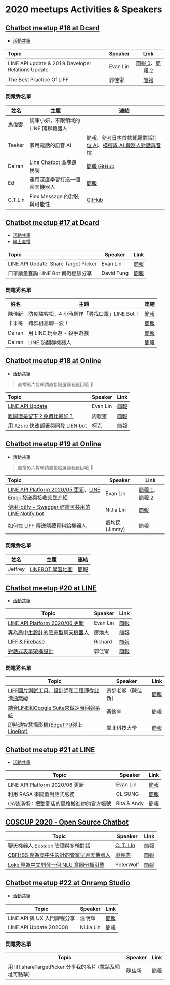 # 2020 meetups Activities & Speakers

## [Chatbot meetup #16 at Dcard](https://chatbots.kktix.cc/events/meetup-016)

- [活動共筆](https://hackmd.io/@chatbot-tw/meetups-016)

| Topic                                             | Speaker  |                                                                                         Link                                                                                          |
| :------------------------------------------------ | -------- | :-----------------------------------------------------------------------------------------------------------------------------------------------------------------------------------: |
| LINE API update & 2019 Developer Relations Update | Evan Lin | [簡報 1](https://speakerdeck.com/line_developers_tw/line-api-introduction-20200115)、[簡報 2](https://speakerdeck.com/line_developers_tw/line-taiwan-developer-relations-2019-update) |
| The Best Practice Of LIFF                         | 郭佳甯   |                                      [簡報](https://docs.google.com/presentation/d/1T8muJA2tZgUfBgRLd2K_Eurek_vtJXekcq5bc_96kfU/edit#slide=id.p)                                      |

### 閃電秀名單

| 姓名    | 主題                                 | 連結                                                                                                                                                                                                                                                                             |
| ------- | ------------------------------------ | -------------------------------------------------------------------------------------------------------------------------------------------------------------------------------------------------------------------------------------------------------------------------------- |
| 馬偉雲  | 詞庫小妍，不限領域的 LINE 閒聊機器人 |                                                                                                                                                                                                                                                                                  |
| Teeker  | 家用電話的語音 AI                    | [簡報](https://drive.google.com/file/d/1hobz1_TwT3Ag04xC_ifWxFg2rrQ6kkFd/view?usp=sharing)、[參考日本首款餐廳電話訂位 AI](https://ithome.com.tw/people/135087)、[模擬與 AI 機器人對話錄音檔](https://drive.google.com/file/d/1xi5KKa4r2txlJLIDzQg0ZTp4i0gj73P4/view?usp=sharing) |
| Dairan  | Line Chatbot 區塊鍊民調              | [簡報](https://drive.google.com/file/d/1K9FIzHnxuiKeUCCK1XNCB1ScBzHVM9o4/view?usp=sharing) [GitHub](https://github.com/luckscylla/block-poll)                                                                                                                                    |
| Ed      | 運用深度學習打造一個聊天機器人       | [簡報](https://docs.google.com/presentation/d/1vyuf5wUbPJUjKr79wi0QgWxlURvlNEO-jEaBByMUjak/edit?usp=sharing)                                                                                                                                                                     |
| C.T.Lin | Flex Message 的封裝與可能性          | [GitHub](https://github.com/chentsulin/line-flex-ui)                                                                                                                                                                                                                             |

## [Chatbot meetup #17 at Dcard](https://chatbots.kktix.cc/events/meetup-017)

- [活動共筆](https://hackmd.io/@chatbot-tw/meetups-017)
- [線上直播](https://youtu.be/5Gx1ln-qYew)

| Topic                                | Speaker    |                                             Link                                              |
| :----------------------------------- | ---------- | :-------------------------------------------------------------------------------------------: |
| LINE API Update: Share Target Picker | Evan Lin   |       [簡報](https://speakerdeck.com/line_developers_tw/line-api-introduction-20200317)       |
| 口罩銷量查詢 LINE Bot 實戰經驗分享   | David Tung | [簡報](http://arock.blob.core.windows.net/blogdata202003/20200317%20chatbot%20meetup-ppp.pdf) |

### 閃電秀名單

| 姓名   | 主題                                         | 連結                                                                                                         |
| ------ | -------------------------------------------- | ------------------------------------------------------------------------------------------------------------ |
| 陳佳新 | 防疫駭客松，4 小時創作「尋找口罩」LINE Bot！ | [簡報](https://www.slideshare.net/jarsing/20200317-findingmask-linebot/)                                     |
| 卡米哥 | 跨群組尬聊一波！                             | [簡報](https://docs.google.com/presentation/d/1YrrEwwvdDFbNbG2flmdUQK_ML88yBt_fjrPOm3yT_9k/edit?usp=sharing) |
| Dairan | 用 LINE 玩桌遊 - 殺手遊戲                    | [簡報](https://drive.google.com/open?id=1pYrdVZtoKwTalOFGcnRs3R4emf3dwaZs)                                   |
| Dairan | LINE 防翻群機器人                            | [簡報](https://drive.google.com/open?id=1ek4Vpsa3p856zdkWKPiHZEmA6r226PoU)                                   |

## [Chatbot meetup #18 at Online](https://chatbots.kktix.cc/events/meetup-018)

- [活動共筆](https://hackmd.io/@chatbot-tw/meetups-018)

> 直播影片剪輯請直接點選講者題目哦 🙂

| Topic                                                            | Speaker  | Link                                                                                       |
| :--------------------------------------------------------------- | -------- | ------------------------------------------------------------------------------------------ |
| [LINE API Update](https://youtu.be/H3gG62YKi98)                  | Evan Lin | [簡報](https://speakerdeck.com/line_developers_tw/line-api-introduction-20200421)          |
| [離開還是留下？免費比較好？](https://youtu.be/Wm-XC3CFxCs)       | 周駿憲   | [簡報](https://drive.google.com/file/d/1XGowMmr614G3Tx2DW6N9uvwrVseVHpTL/view?usp=sharing) |
| [用 Azure 快速部署與開發 LIEN bot](https://youtu.be/SGlXo-vCjpo) | 柯克     | [簡報](https://www.slideshare.net/KoKo164/azure-line-bot/)                                 |

## [Chatbot meetup #19 at Online](https://chatbots.kktix.cc/events/meetup-019)

- [活動共筆](https://hackmd.io/@chatbot-tw/meetups-019)

> 直播影片剪輯請直接點選講者題目哦 🙂

| Topic                                                                                                                                                       | Speaker       | Link                                                                                                                                                                                                         |
| :---------------------------------------------------------------------------------------------------------------------------------------------------------- | ------------- | ------------------------------------------------------------------------------------------------------------------------------------------------------------------------------------------------------------ |
| [LINE API Platform 2020/05 更新](https://www.youtube.com/watch?v=MN2VFesxB3U)、[LINE Emoji 發送與接收完整介紹](https://www.youtube.com/watch?v=AtgpzgqClRI) | Evan Lin      | [簡報 1](https://speakerdeck.com/line_developers_tw/line-developer-oa-update-and-api-update-2020-may)、[簡報 2](https://speakerdeck.com/line_developers_tw/detail-in-line-emoji-in-text-messaging-by-golang) |
| [使用 lotify + Swagger 建置可共用的 LINE Notify bot](https://www.youtube.com/watch?v=agYVz6dzh1I)                                                           | NiJia Lin     | [簡報](https://www.slideshare.net/JiaYuLin6/build-line-notify-bot-by-lotify-and-create-client-library-by-swagger-20200527-234623929)                                                                         |
| [如何在 LIFF 傳送隱藏資料給機器人](https://youtu.be/PuGOObhI5oA)                                                                                            | 戴均民(Jimmy) | [簡報](https://lihi1.com/6yN6B)                                                                                                                                                                              |

### 閃電秀名單

| 姓名    | 主題                                             | 連結                                                                                      |
| ------- | ------------------------------------------------ | ----------------------------------------------------------------------------------------- |
| Jeffrey | [LINEBOT 學習地圖](https://youtu.be/FxLxyhGyP-4) | [簡報](https://jamboard.google.com/d/17PXCjzj2dTsxyjRglLaWibW2ul02pcb2yk7qtNhHSC8/viewer) |


## [Chatbot meetup #20 at LINE](https://chatbots.kktix.cc/events/meetup-020)

- [活動共筆](https://hackmd.io/@chatbot-tw/meetups-020)


| Topic | Speaker | Link |
| ----- | ------- |-----|
| [LINE API Platform 2020/06 更新](https://youtu.be/gtpm4zKlsXI) | Evan Lin | [簡報](https://speakerdeck.com/line_developers_tw/room-api-demo)|
| [專為高中生設計的管家型聊天機器人](https://youtu.be/HTXvpKWyNHE)| 廖煥杰 | [簡報](https://drive.google.com/file/d/10Qd-XvznwN_qVkZj2gXK3eLT3PPTqvc3/view?usp=sharing) |
| [LIFF & Firebase](https://youtu.be/U_nPlkTuk9s) | Richard |[簡報](https://docs.google.com/presentation/d/1ZJIDpw9Cmte_9w1NxKHxzXtoaFBXsKVH7tQd4zlvb8k/edit?usp=sharing) |
| [對話式表單架構設計](https://youtu.be/ScLQeFIJjLE) | 郭佳甯 |[簡報](https://docs.google.com/presentation/d/1np4_d6grkw6kMD-jSnMFFj2yH8FwT2SaEdNKKfA0w7w/edit) |

### 閃電秀名單

| Topic | Speaker | Link |
| ----- | ------- |-----|
| [LIFF圖片測試工具，設計師和工程師從此溝通無礙](https://youtu.be/q2E9W4RDGW0) | 奇步老爹（陳佳新） | [簡報](https://www.slideshare.net/jarsing/20200623liffbgtester/jarsing/20200623liffbgtester)|
| [結合LINE和Google Suite來做定時回報系統](https://youtu.be/v6BNMJv782c) | 黃鈞亭 | [簡報](https://docs.google.com/presentation/d/1Xb6NWCLEqW5q74KOSjm51TWwokM-VXlBcOkpJqA2iTE/edit?usp=sharing)|
| [即時通智慧攝影機(EdgeTPU碰上LineBot)](https://youtu.be/4QcxQLVgiso) | 臺北科技大學 | [簡報](https://chatbots.kktix.cc/)|

## [Chatbot meetup #21 at LINE](https://chatbots.kktix.cc/events/meetup-021)

- [活動共筆](https://hackmd.io/@chatbot-tw/meetups-021)


| Topic | Speaker | Link |
| ----- | ------- |-----|
| LINE API Platform 2020/06 更新 | Evan Lin | [簡報](https://speakerdeck.com/line_developers_tw/line-api-platform-update-202007)|
| 利用 RASA 來開發對話式服務| CL SUNG | [簡報](https://speakerdeck.com/clsung/line-bot-with-rasa-open-source) |
| OA裝潢術：把整間店的風格搬進你的官方帳號 | Rita & Andy |[簡報]() |

## [COSCUP 2020 - Open Source Chatbot](https://coscup.org/2020/zh-TW/agenda)


| Topic | Speaker | Link |
| ----- | ------- |-----|
| [聊天機器人 Session 管理與多輪對話](https://www.youtube.com/watch?v=Dp_gL-u4UCc&list=PLqfib4St70XPWjZqmkE2auXM50140lgut&index=36)  | [C. T. Lin](https://coscup.org/2020/zh-TW/agenda/HLEXAD) | [簡報]()|
| [CBFHSS 專為高中生設計的管家型聊天機器人](https://www.youtube.com/watch?v=FFAosN1T--o&list=PLqfib4St70XPWjZqmkE2auXM50140lgut&index=37) | [廖煥杰](https://coscup.org/2020/zh-TW/agenda/EL8MH8) | [簡報]() |
| [Loki: 專為中文開發一個 NLU 意圖分類引擎](https://www.youtube.com/watch?v=XmqIDb_krH8&list=PLqfib4St70XPWjZqmkE2auXM50140lgut&index=38) | PeterWolf |[簡報]()|


## [Chatbot meetup #22 at Onramp Studio](https://chatbots.kktix.cc/events/meetup-022)

- [活動共筆](https://hackmd.io/@chatbot-tw/meetups-022)


| Topic | Speaker | Link |
| ----- | ------- |-----|
| LINE API 與 UX 入門課程分享 | 溫明輝 | [簡報]()|
| LINE API Update 202008| NiJia Lin | [簡報](https://speakerdeck.com/line_developers_tw/line-api-platform-update-202008) |

### 閃電秀名單

| Topic | Speaker | Link |
| ----- | ------- |-----|
| 用 liff.shareTargetPicker 分享我的名片 (電話及網址可點擊) | 陳佳新 |[簡報](https://www.slideshare.net/jarsing/lightning-talk-linebizcard20200827) |
